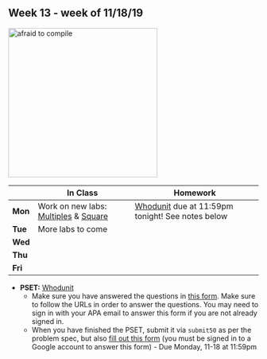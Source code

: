 ## Week 13 - week of 11/18/19 

<img src="https://www.digitaltechnologylabs.com/wp-content/uploads/2019/06/11.png" alt="afraid to compile" height="300">

  |       |In Class               |Homework   |
  |-------|---------              |---------  |
  |**Mon**|Work on new labs: [Multiples](https://lab.cs50.io/candib80/cs50labs/c/multiples/) & [Square](https://lab.cs50.io/candib80/cs50labs/c/square/)|[Whodunit](https://docs.cs50.net/2019/ap/problems/whodunit/whodunit.html) due at 11:59pm tonight! See notes below|
  |**Tue**|More labs to come      |           |
  |**Wed**|                       |           |
  |**Thu**|                       |           |
  |**Fri**|                       |           |

* **PSET:** [Whodunit](https://docs.cs50.net/2019/ap/problems/whodunit/whodunit.html)
  * Make sure you have answered the questions in [this form](https://forms.microsoft.com/Pages/ResponsePage.aspx?id=pzkNu6tRKkuypSiSsDYamccaKXZ-XoNApSiIBzYo6sNUQzFLTEg4VDJEM1ZMMEhZRzdVNzZSQlZJTi4u). Make sure to follow the URLs in order to answer the questions. You may need to sign in with your APA email to answer this form if you are not already signed in.
  * When you have finished the PSET, submit it via `submit50` as per the problem spec, but also [fill out this form](https://forms.gle/wLirNKRvQqfcnNvx6) (you must be signed in to a Google account to answer this form) - Due Monday, 11-18 at 11:59pm
